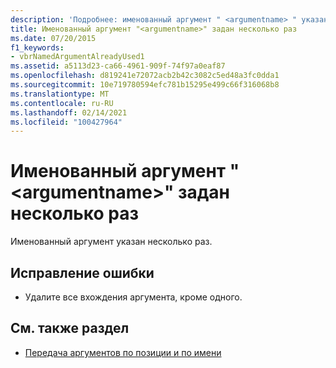 ```yaml
---
description: 'Подробнее: именованный аргумент " <argumentname> " указан несколько раз'
title: Именованный аргумент "<argumentname>" задан несколько раз
ms.date: 07/20/2015
f1_keywords:
- vbrNamedArgumentAlreadyUsed1
ms.assetid: a5113d23-ca66-4961-909f-74f97a0eaf87
ms.openlocfilehash: d819241e72072acb2b42c3082c5ed48a3fc0dda1
ms.sourcegitcommit: 10e719780594efc781b15295e499c66f316068b8
ms.translationtype: MT
ms.contentlocale: ru-RU
ms.lasthandoff: 02/14/2021
ms.locfileid: "100427964"
---
```

# <a name="named-argument-argumentname-specified-multiple-times"></a>Именованный аргумент "\<argumentname>" задан несколько раз

Именованный аргумент указан несколько раз.  
  
## <a name="to-correct-this-error"></a>Исправление ошибки  
  
- Удалите все вхождения аргумента, кроме одного.  
  
## <a name="see-also"></a>См. также раздел

- [Передача аргументов по позиции и по имени](../programming-guide/language-features/procedures/passing-arguments-by-position-and-by-name.md)
